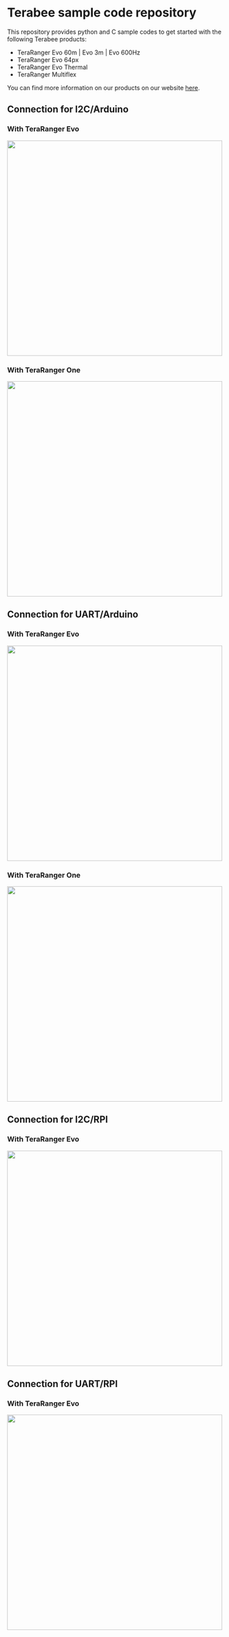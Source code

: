 # Terabee sample code repository
This repository provides python and C sample codes to get started with the following Terabee products:

* TeraRanger Evo 60m | Evo 3m | Evo 600Hz
* TeraRanger Evo 64px
* TeraRanger Evo Thermal
* TeraRanger Multiflex

You can find more information on our products on our website [here](https://www.terabee.com/).

## Connection for I2C/Arduino

### With TeraRanger Evo

<img src="https://www.terabee.com/wp-content/uploads/2019/04/Arduino-I2C.jpg" width="500"/>

### With TeraRanger One

<img src="https://www.terabee.com/wp-content/uploads/2019/04/Connection_TeraRangerOne_ArduinoMega_I2C.png" width="500"/>

## Connection for UART/Arduino

### With TeraRanger Evo

<img src="https://www.terabee.com/wp-content/uploads/2019/04/Arduino-UART.jpg " width="500"/>

### With TeraRanger One

<img src="https://www.terabee.com/wp-content/uploads/2019/04/Connection_TeraRangerOne_ArduinoMega_UART.png" width="500"/>


## Connection for I2C/RPI

### With TeraRanger Evo

<img src="https://www.terabee.com/wp-content/uploads/2019/04/RPi-I2C.jpg" width="500"/>

## Connection for UART/RPI

### With TeraRanger Evo

<img src="https://www.terabee.com/wp-content/uploads/2019/04/RP-UART.jpg" width="500"/>
